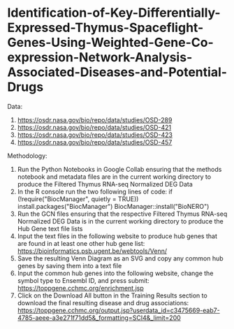 # Identification-of-Key-Differentially-Expressed-Thymus-Spaceflight-Genes-Using-Weighted-Gene-Co-expression-Network-Analysis-Associated-Diseases-and-Potential-Drugs
Data:
1. https://osdr.nasa.gov/bio/repo/data/studies/OSD-289
2. https://osdr.nasa.gov/bio/repo/data/studies/OSD-421
3. https://osdr.nasa.gov/bio/repo/data/studies/OSD-423
4. https://osdr.nasa.gov/bio/repo/data/studies/OSD-457

Methodology:
1. Run the Python Notebooks in Google Collab ensuring that the methods notebook and metadata files are in the current working directory to produce the Filtered Thymus RNA-seq Normalized DEG Data
2. In the R console run the two following lines of code:
if (!require("BiocManager", quietly = TRUE))
    install.packages("BiocManager")
BiocManager::install("BioNERO")
3. Run the GCN files ensuring that the respective Filtered Thymus RNA-seq Normalized DEG Data is in the current working directory to produce the Hub Gene text file lists
4. Input the text files in the following website to produce hub genes that are found in at least one other hub gene list: https://bioinformatics.psb.ugent.be/webtools/Venn/
5. Save the resulting Venn Diagram as an SVG and copy any common hub genes by saving them into a text file
6. Input the common hub genes into the following website, change the symbol type to Ensembl ID, and press submit: https://toppgene.cchmc.org/enrichment.jsp
7. Click on the Download All button in the Training Results section to download the final resulting disease and drug associations: https://toppgene.cchmc.org/output.jsp?userdata_id=c3475669-eab7-4785-aeee-a3e271f71dd5&_formatting=SCI4&_limit=200 
